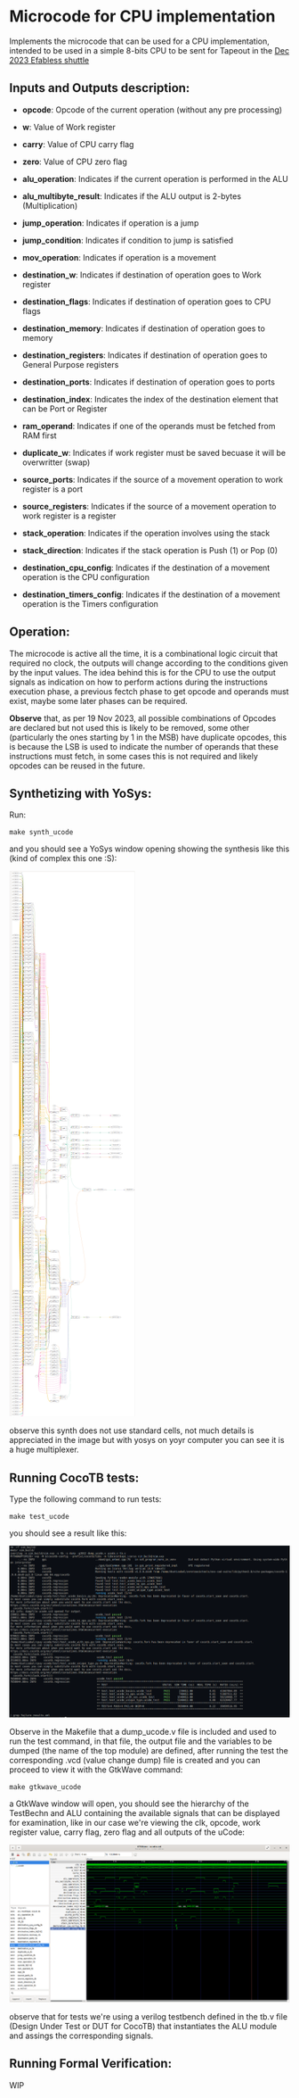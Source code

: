 # Microcode for CPU implementation

Implements the microcode that can be used for a CPU implementation, intended to be used in a simple 8-bits CPU to be sent for Tapeout in the [Dec 2023 Efabless shuttle](https://efabless.com/gf-180-open-mpw-shuttle-program)

## Inputs and Outputs description:

- **opcode**: Opcode of the current operation (without any pre processing)
- **w**: Value of Work register
- **carry**: Value of CPU carry flag
- **zero**:  Value of CPU zero flag
- **alu_operation**: Indicates if the current operation is performed in the ALU
- **alu_multibyte_result**: Indicates if the ALU output is 2-bytes (Multiplication)
- **jump_operation**: Indicates if operation is a jump
- **jump_condition**: Indicates if condition to jump is satisfied
- **mov_operation**: Indicates if operation is a movement
- **destination_w**: Indicates if destination of operation goes to Work register
- **destination_flags**: Indicates if destination of operation goes to CPU flags
- **destination_memory**: Indicates if destination of operation goes to memory
- **destination_registers**: Indicates if destination of operation goes to General Purpose registers
- **destination_ports**: Indicates if destination of operation goes to ports
- **destination_index**: Indicates the index of the destination element that can be Port or Register
- **ram_operand**: Indicates if one of the operands must be fetched from RAM first
- **duplicate_w**: Indicates if work register must be saved becuase it will be overwritter (swap)
- **source_ports**: Indicates if the source of a movement operation to work register is a port
- **source_registers**: Indicates if the source of a movement operation to work register is a register

- **stack_operation**: Indicates if the operation involves using the stack
- **stack_direction**: Indicates if the stack operation is Push (1) or Pop (0)
- **destination_cpu_config**: Indicates if the destination of a movement operation is the CPU configuration
- **destination_timers_config**: Indicates if the destination of a movement operation is the Timers configuration

## Operation:

The microcode is active all the time, it is a combinational logic circuit that required no clock, the outputs will change according to the conditions given by the input values. The idea behind this is for the CPU to use the output signals as indication on how to perform actions during the instructions execution phase, a previous fectch phase to get opcode and operands must exist, maybe some later phases can be required.

**Observe** that, as per 19 Nov 2023, all possible combinations of Opcodes are declared but not used this is likely to be removed, some other (particularly the ones starting by 1 in the MSB) have duplicate opcodes, this is because the LSB is used to indicate the number of operands that these instructions must fetch, in some cases this is not required and likely opcodes can be reused in the future.

## Synthetizing with YoSys:

Run:

```
make synth_ucode
```

and you should see a YoSys window opening showing the synthesis like this (kind of complex this one :S):

![uCode module synthesis with YoSys](./img/synth.png "uCode YoSys Synthesis")

observe this synth does not use standard cells, not much details is appreciated in the image but with yosys on yoyr computer you can see it is a huge multiplexer.

## Running CocoTB tests:

Type the following command to run tests:

```
make test_ucode
```

you should see a result like this:

![uCode module tests results](./img/test.png "uCode results: uCode module")

Observe in the Makefile that a dump_ucode.v file is included and used to run the test command, in that file, the output file and the variables to be dumped (the name of the top module) are defined, after running the test the corresponding .vcd (value change dump) file is created and you can proceed to view it with the GtkWave command:

```
make gtkwave_ucode
```

a GtkWave window will open, you should see the hierarchy of the TestBechn and ALU containing the available signals that can be displayed for examination, like in our case we're viewing the clk, opcode, work register value, carry flag, zero flag and all outputs of the uCode:

![GtkWave results for ALU module](./img/gtkwave.png "GtkWave: ALU module")

observe that for tests we're using a verilog testbench defined in the tb.v file (Design Under Test or DUT for CocoTB) that instantiates the ALU module and assings the corresponding signals.

## Running Formal Verification:

WIP
